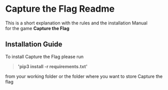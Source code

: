 # Capture the Flag Readme
This is a short explanation with the rules and the installation Manual     
for the game **Capture the Flag**
## Installation Guide
To install Capture the Flag please run 
>  **'pip3 install -r requirements.txt'**

 from your working folder or the folder where you want to store Capture the flag